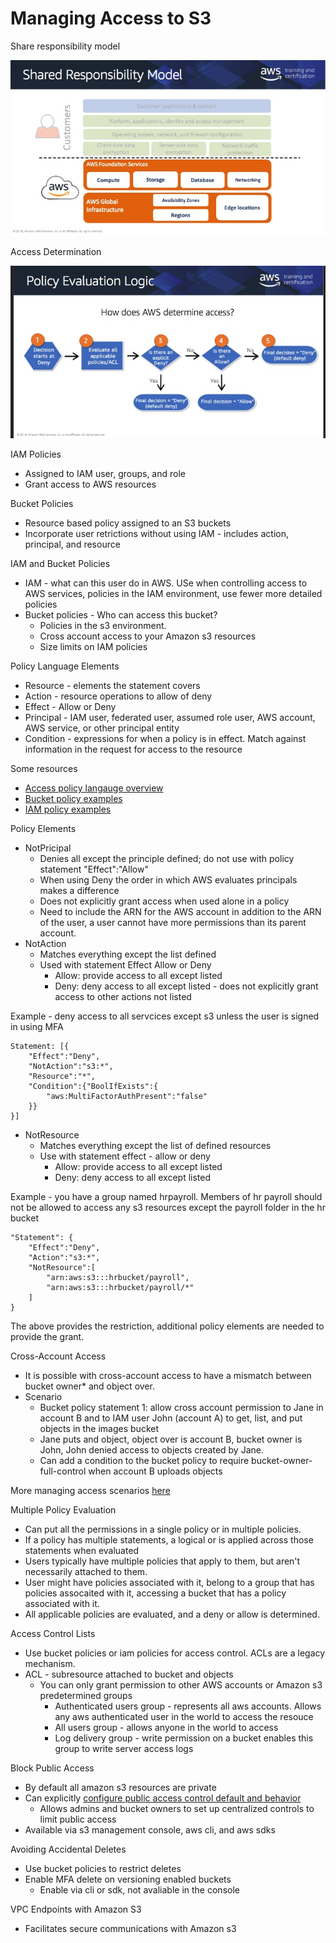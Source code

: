# Managing Access to S3

Share responsibility model

![shared responsibility](./shared-resp.jpg)

Access Determination

![access decision](./access-decision.jpg)

IAM Policies

* Assigned to IAM user, groups, and role
* Grant access to AWS resources

Bucket Policies

* Resource based policy assigned to an S3 buckets
* Incorporate user retrictions without using IAM - includes action, principal, and resource


IAM and Bucket Policies

* IAM - what can this user do in AWS. USe when controlling access to AWS services, policies in the IAM environment, use fewer more detailed policies
* Bucket policies - Who can access this bucket? 
    * Policies in the s3 environment.
    * Cross account access to your Amazon s3 resources
    * Size limits on IAM policies

Policy Language Elements

* Resource - elements the statement covers
* Action - resource operations to allow of deny
* Effect - Allow or Deny
* Principal - IAM user, federated user, assumed role user, AWS account, AWS service, or other principal entity
* Condition - expressions for when a policy is in effect. Match against information in the request for access to the resource

Some resources

* [Access policy langauge overview](https://docs.aws.amazon.com/AmazonS3/latest/dev/access-policy-language-overview.html)
* [Bucket policy examples](https://docs.aws.amazon.com/AmazonS3/latest/dev/example-bucket-policies.html)
* [IAM policy examples](https://docs.aws.amazon.com/IAM/latest/UserGuide/access_policies_examples.html)

Policy Elements

* NotPricipal
    * Denies all except the principle defined; do not use with policy statement "Effect":"Allow"
    * When using Deny the order in which AWS evaluates principals makes a difference
    * Does not explicitly grant access when used alone in a policy
    * Need to include the ARN for the AWS account in addition to the ARN of the user, a user cannot have more permissions than its parent account.
* NotAction
    * Matches everything except the list defined
    * Used with statement Effect Allow or Deny
        * Allow: provide access to all except listed
        * Deny: deny access to all except listed - does not explicitly grant access to other actions not listed


Example - deny access to all servcices except s3 unless the user is signed in using MFA

```
Statement: [{
    "Effect":"Deny",
    "NotAction":"s3:*",
    "Resource":"*",
    "Condition":{"BoolIfExists":{
        "aws:MultiFactorAuthPresent":"false"
    }}
}]
```

* NotResource
    * Matches everything except the list of defined resources
    * Use with statement effect - allow or deny
        * Allow: provide access to all except listed
        * Deny: deny access to all except listed

Example - you have a group named hrpayroll. Members of hr payroll should not be allowed to access any s3 resources except the payroll folder in the hr bucket

```
"Statement": {
    "Effect":"Deny",
    "Action":"s3:*",
    "NotResource":[
        "arn:aws:s3:::hrbucket/payroll",
        "arn:aws:s3:::hrbucket/payroll/*"
    ]
}
```

The above provides the restriction, additional policy elements are needed to provide the grant.


Cross-Account Access

* It is possible with cross-account access to have a mismatch between bucket owner* and object over.
* Scenario
    * Bucket policy statement 1: allow cross account permission to Jane in account B and to IAM user John (account A) to get, list, and put objects in the images bucket
    * Jane puts and object, object over is account B, bucket owner is John, John denied access to objects created by Jane.
    * Can add a condition to the bucket policy to require bucket-owner-full-control when account B uploads objects

More managing access scenarios [here](https://docs.aws.amazon.com/AmazonS3/latest/dev/s3-access-control.html)

Multiple Policy Evaluation

* Can put all the permissions in a single policy or in multiple policies.
* If a policy has multiple statements, a logical or is applied across those statements when evaluated
* Users typically have multiple policies that apply to them, but aren't necessarily attached to them.
* User might have policies associated with it, belong to a group that has policies assocaited with it, accessing a bucket that has a policy associated with it.
* All applicable policies are evaluated, and a deny or allow is determined.

Access Control Lists

* Use bucket policies or iam policies for access control. ACLs are a legacy mechanism.
* ACL - subresource attached to bucket and objects
    * You can only grant permission to other AWS accounts or Amazon s3 predetermined groups
        * Authenticated users group - represents all aws accounts. Allows any aws authenticated user in the world to access the resouce
        * All users group - allows anyone in the world to access
        * Log delivery group - write permission on a bucket enables this group to write server access logs

Block Public Access

* By default all amazon s3 resources are private
* Can explicitly [configure public access control default and behavior](https://docs.aws.amazon.com/AmazonS3/latest/dev/access-control-block-public-access.html)
    * Allows admins and bucket owners to set up centralized controls to limit public access
* Available via s3 management console, aws cli, and aws sdks

Avoiding Accidental Deletes

* Use bucket policies to restrict deletes
* Enable MFA delete on versioning enabled buckets
    * Enable via cli or sdk, not avaliable in the console

VPC Endpoints with Amazon S3

* Facilitates secure communications with Amazon s3